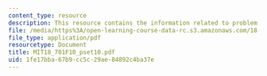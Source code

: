 ```yaml
---
content_type: resource
description: This resource contains the information related to problem set 10.
file: /media/https%3A/open-learning-course-data-rc.s3.amazonaws.com/18-701-algebra-i-fall-2010/1fe17bba67b9cc5c29ae84892c4ba37e_MIT18_701F10_pset10.pdf
file_type: application/pdf
resourcetype: Document
title: MIT18_701F10_pset10.pdf
uid: 1fe17bba-67b9-cc5c-29ae-84892c4ba37e
---
```

